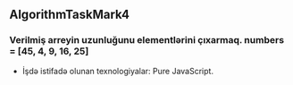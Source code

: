 ##  AlgorithmTaskMark4

### Verilmiş arreyin uzunluğunu elementlərini çıxarmaq. numbers = [45, 4, 9, 16, 25]

- İşdə istifadə olunan texnologiyalar: Pure JavaScript.